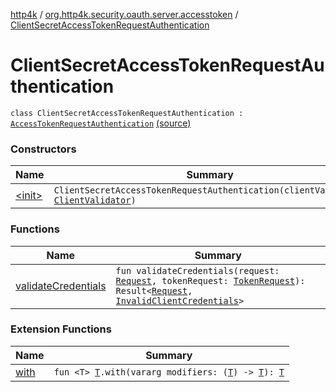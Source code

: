 [http4k](../../index.md) / [org.http4k.security.oauth.server.accesstoken](../index.md) / [ClientSecretAccessTokenRequestAuthentication](./index.md)

# ClientSecretAccessTokenRequestAuthentication

`class ClientSecretAccessTokenRequestAuthentication : `[`AccessTokenRequestAuthentication`](../-access-token-request-authentication/index.md) [(source)](https://github.com/http4k/http4k/blob/master/http4k-security-oauth/src/main/kotlin/org/http4k/security/oauth/server/accesstoken/AccessTokenRequestAuthentication.kt#L17)

### Constructors

| Name | Summary |
|---|---|
| [&lt;init&gt;](-init-.md) | `ClientSecretAccessTokenRequestAuthentication(clientValidator: `[`ClientValidator`](../../org.http4k.security.oauth.server/-client-validator/index.md)`)` |

### Functions

| Name | Summary |
|---|---|
| [validateCredentials](validate-credentials.md) | `fun validateCredentials(request: `[`Request`](../../org.http4k.core/-request/index.md)`, tokenRequest: `[`TokenRequest`](../../org.http4k.security.oauth.server/-token-request/index.md)`): Result<`[`Request`](../../org.http4k.core/-request/index.md)`, `[`InvalidClientCredentials`](../../org.http4k.security.oauth.server/-invalid-client-credentials.md)`>` |

### Extension Functions

| Name | Summary |
|---|---|
| [with](../../org.http4k.core/with.md) | `fun <T> `[`T`](../../org.http4k.core/with.md#T)`.with(vararg modifiers: (`[`T`](../../org.http4k.core/with.md#T)`) -> `[`T`](../../org.http4k.core/with.md#T)`): `[`T`](../../org.http4k.core/with.md#T) |
